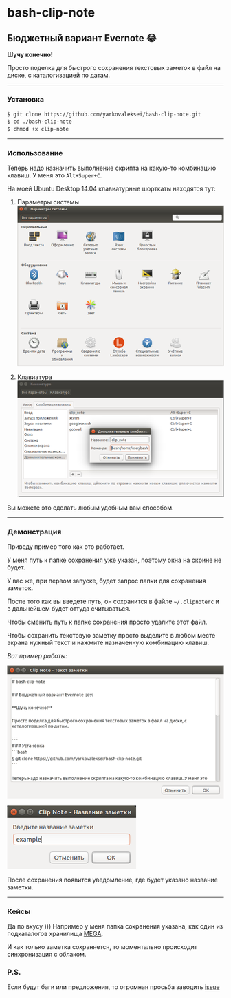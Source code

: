 # bash-clip-note

## Бюджетный вариант Evernote :joy:

**Шучу конечно!** 

Просто поделка для быстрого сохранения текстовых заметок в файл на диске, с каталогизацией по датам.

- - -
### Установка
```bash
$ git clone https://github.com/yarkovaleksei/bash-clip-note.git
$ cd ./bash-clip-note
$ chmod +x clip-note
```

- - -
### Использование

Теперь надо назначить выполнение скрипта на какую-то комбинацию клавиш. У меня это `Alt+Super+C`.

На моей Ubuntu Desktop 14.04 клавиатурные шорткаты находятся тут: 

1. Параметры системы
![Параметры системы](screenshots/options.png)

2. Клавиатура
![Клавиатура](screenshots/command.png)

Вы можете это сделать любым удобным вам способом.

- - -
### Демонстрация

Приведу пример того как это работает.

У меня путь к папке сохранения уже указан, поэтому окна на скрине не будет.

У вас же, при первом запуске, будет запрос папки для сохранения заметок. 

После того как вы введете путь, он сохранится в файле `~/.clipnoterc` и в дальнейшем будет оттуда считываться.

Чтобы сменить путь к папке сохранения просто удалите этот файл.

Чтобы сохранить текстовую заметку просто выделите в любом месте экрана нужный текст и нажмите назначенную комбинацию клавиш.

*Вот пример работы:*

![](demo/screen1.png)

![](demo/screen2.png)

После сохранения появится уведомление, где будет указано название заметки.

- - -
### Кейсы

Да по вкусу ))) Например у меня папка сохранения указана, как один из подкаталогов хранилища [MEGA](https://mega.nz).

И как только заметка сохраняется, то моментально происходит синхронизация с облаком.

### P.S.

Если будут баги или предложения, то огромная просьба заводить [issue](https://github.com/yarkovaleksei/bash-clip-note/issues)